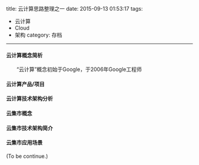 title: 云计算思路整理之一
date: 2015-09-13 01:53:17
tags:
- 云计算
- Cloud
- 架构
category: 存档
---
#### 云计算概念简析
　　“云计算”概念初始于Google，于2006年Google工程师
<!-- more -->
#### 云计算产品/项目

#### 云计算技术架构分析

#### 云集市概念

#### 云集市技术架构简介

#### 云集市应用场景

(To be continue.)
